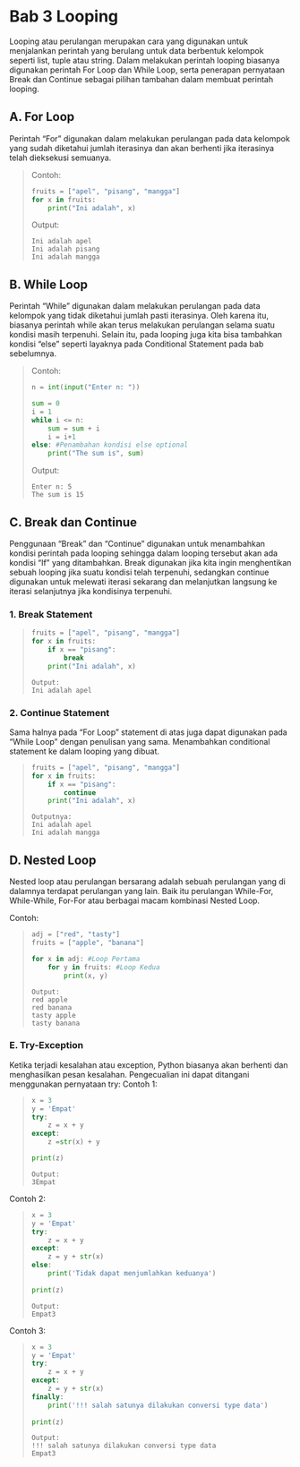 # Bab 3 Looping
Looping atau perulangan merupakan cara yang digunakan untuk menjalankan perintah yang berulang untuk data berbentuk kelompok seperti list, tuple atau string. Dalam melakukan perintah looping biasanya digunakan perintah For Loop dan While Loop, serta penerapan pernyataan Break dan Continue sebagai pilihan tambahan dalam membuat perintah looping.

## A. For Loop
Perintah “For” digunakan dalam melakukan perulangan pada data kelompok yang sudah diketahui jumlah iterasinya dan akan berhenti jika iterasinya telah dieksekusi semuanya.

>Contoh:
>```python
> fruits = ["apel", "pisang", "mangga"]
> for x in fruits:
>     print("Ini adalah", x)
>```
> Output:
>```text
> Ini adalah apel
> Ini adalah pisang
> Ini adalah mangga

## B. While Loop
Perintah “While” digunakan dalam melakukan perulangan pada data kelompok yang tidak diketahui jumlah pasti iterasinya. Oleh karena itu, biasanya perintah while akan terus melakukan perulangan selama suatu kondisi masih terpenuhi. Selain itu, pada looping juga kita bisa tambahkan kondisi “else” seperti layaknya pada Conditional Statement pada bab sebelumnya.

>Contoh:
>```python
> n = int(input("Enter n: "))
>
> sum = 0 
> i = 1
> while i <= n:
>     sum = sum + i
>     i = i+1
> else: #Penambahan kondisi else optional
>     print("The sum is", sum)
>```
> Output:
>```text
> Enter n: 5
> The sum is 15
> ```

## C. Break dan Continue
Penggunaan “Break” dan “Continue” digunakan untuk menambahkan kondisi perintah pada looping sehingga dalam looping tersebut akan ada kondisi “If” yang ditambahkan. Break digunakan jika kita ingin menghentikan sebuah looping jika suatu kondisi telah terpenuhi, sedangkan continue digunakan untuk melewati iterasi sekarang dan melanjutkan langsung ke iterasi selanjutnya jika kondisinya terpenuhi.
### 1. Break Statement
> ```python
> fruits = ["apel", "pisang", "mangga"]
> for x in fruits:
>     if x == "pisang":
>         break
>     print("Ini adalah", x)
>```
>```text
> Output:
> Ini adalah apel
>```

### 2. Continue Statement
Sama halnya pada “For Loop” statement di atas juga dapat digunakan pada “While Loop” dengan penulisan yang sama. Menambahkan conditional statement ke dalam looping yang dibuat.
> ```python
> fruits = ["apel", "pisang", "mangga"]
> for x in fruits:
>     if x == "pisang":
>         continue
>     print("Ini adalah", x)
>```
>
>```text
> Outputnya:
> Ini adalah apel
> Ini adalah mangga
>```

## D. Nested Loop
Nested loop atau perulangan bersarang adalah sebuah perulangan yang di dalamnya terdapat perulangan yang lain. Baik itu perulangan While-For, While-While, For-For atau berbagai macam kombinasi Nested Loop.

Contoh:
> ```python
> adj = ["red", "tasty"]
> fruits = ["apple", "banana"]
>
> for x in adj: #Loop Pertama
>     for y in fruits: #Loop Kedua
>         print(x, y)
>```
>
>```text
> Output:
> red apple
> red banana
> tasty apple
> tasty banana
>```

### E. Try-Exception
Ketika terjadi kesalahan atau exception, Python biasanya akan berhenti dan menghasilkan pesan kesalahan. Pengecualian ini dapat ditangani menggunakan pernyataan try:
Contoh 1:
>```python
> x = 3
> y = 'Empat'
> try:
>     z = x + y 
> except:
>     z =str(x) + y
>
> print(z)
>```
>
>```text
> Output:
> 3Empat
>```

Contoh 2:
> ```python
> x = 3
> y = 'Empat'
> try:
>     z = x + y 
> except:
>     z = y + str(x)
> else:
>     print('Tidak dapat menjumlahkan keduanya')
>     
> print(z)
> ```
>
> ```text
> Output:
> Empat3
> ```

Contoh 3:
> ```python
> x = 3
> y = 'Empat'
> try:
>     z = x + y 
> except:
>     z = y + str(x)
> finally:
>     print('!!! salah satunya dilakukan conversi type data')
>     
> print(z)
> ```
>
>```Text
> Output:
> !!! salah satunya dilakukan conversi type data
> Empat3
> ```
